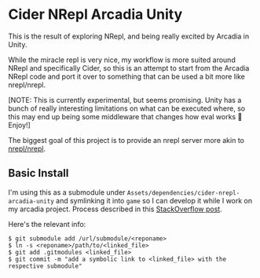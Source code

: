 # Cider NRepl Arcadia Unity

This is the result of exploring NRepl, and being really excited by Arcadia in Unity.

While the miracle repl is very nice, my workflow is more suited around NRepl and specifically Cider, so this is an attempt to start from the Arcadia NRepl code and port it over to something that can be used a bit more like nrepl/nrepl.

[NOTE: This is currently experimental, but seems promising. Unity has a bunch of really interesting limitations on what can be executed where, so this may end up being some middleware that changes how eval works :shrug: Enjoy!]

The biggest goal of this project is to provide an nrepl server more akin to [nrepl/nrepl](https://github.com/nrepl/nrepl).

## Basic Install

I'm using this as a submodule under `Assets/dependencies/cider-nrepl-arcadia-unity` and symlinking it into `game` so I can develop it while I work on my arcadia project. Process described in this [StackOverflow post](https://stackoverflow.com/questions/7597748/linking-a-single-file-from-another-git-repository).

Here's the relevant info:
```
$ git submodule add /url/submodule/<reponame>
$ ln -s <reponame>/path/to/<linked_file>
$ git add .gitmodules <linked_file>
$ git commit -m "add a symbolic link to <linked_file> with the respective submodule"
```

